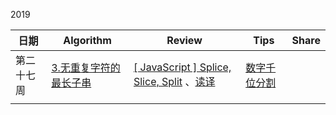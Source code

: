 

2019

| 日期 | Algorithm | Review | Tips | Share |
| --- | --- | --- | --- | --- |
| 第二十七周 | [3.无重复字符的最长子串](https://leetcode-cn.com/problems/longest-substring-without-repeating-characters/solution/wu-zhong-fu-zi-fu-de-zui-chang-zi-chuan-by-leetcod/)  | [\[ JavaScript \] Splice, Slice, Split](https://medium.com/@jeanpan/javascript-splice-slice-split-745b1c1c05d2) 、[读译](http://yikeshu.me/2019/07/07/split-slice-split-read/) | [数字千位分割](https://github.com/oneMoreTime1357/FE-utils-js/blob/master/utils/thousandNumSplit.js) | |
|  |  |  |  | |